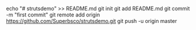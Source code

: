 echo "# strutsdemo" >> README.md
git init
git add README.md
git commit -m "first commit"
git remote add origin https://github.com/Superbsco/strutsdemo.git
git push -u origin master
